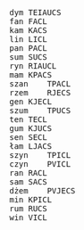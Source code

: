 <pre>
dym	TEIAUCS
fan	FACL
kam	KACS
lin	LICL
pan	PACL
sum	SUCS
ryn	RIAUCL
mam	KPACS
szan	TPACL
rzem	RJECS
gen	KJECL
szum	TPUCS
ten	TECL
gum	KJUCS
sen	SECL
łam	LJACS
szyn	TPICL
czyn	PVICL
ran	RACL
sam	SACS
dżem	PVJECS
min	KPICL
rum	RUCS
win	VICL
</pre>
